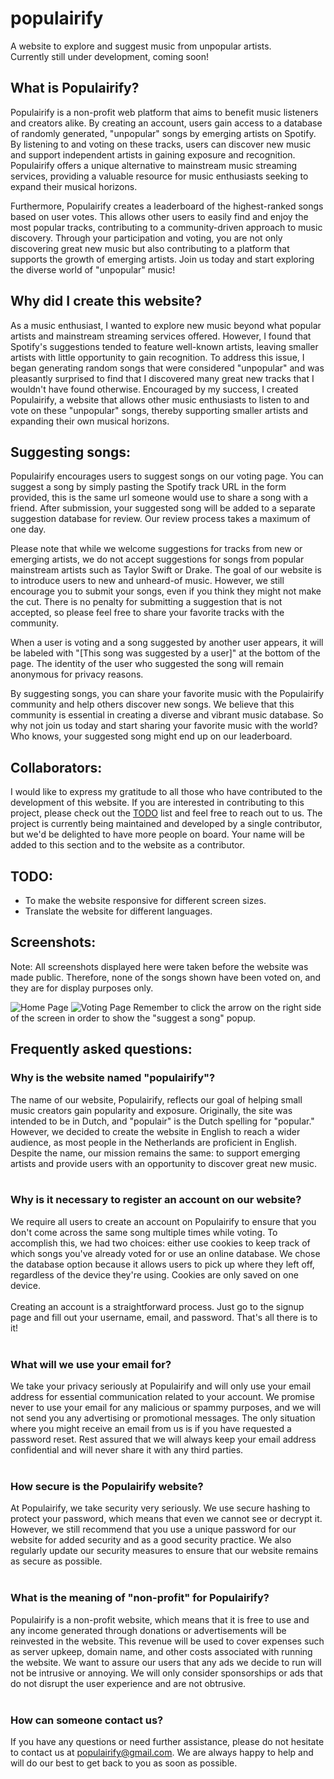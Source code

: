 # populairify
A website to explore and suggest music from unpopular artists. <br>
Currently still under development, coming soon!

## What is Populairify?
Populairify is a non-profit web platform that aims to benefit music listeners and creators alike. By creating an account, users gain access to a database of randomly generated, "unpopular" songs by emerging artists on Spotify. By listening to and voting on these tracks, users can discover new music and support independent artists in gaining exposure and recognition. Populairify offers a unique alternative to mainstream music streaming services, providing a valuable resource for music enthusiasts seeking to expand their musical horizons.

Furthermore, Populairify creates a leaderboard of the highest-ranked songs based on user votes. This allows other users to easily find and enjoy the most popular tracks, contributing to a community-driven approach to music discovery. Through your participation and voting, you are not only discovering great new music but also contributing to a platform that supports the growth of emerging artists. Join us today and start exploring the diverse world of "unpopular" music!

## Why did I create this website?
As a music enthusiast, I wanted to explore new music beyond what popular artists and mainstream streaming services offered. However, I found that Spotify's suggestions tended to feature well-known artists, leaving smaller artists with little opportunity to gain recognition. To address this issue, I began generating random songs that were considered "unpopular" and was pleasantly surprised to find that I discovered many great new tracks that I wouldn't have found otherwise. Encouraged by my success, I created Populairify, a website that allows other music enthusiasts to listen to and vote on these "unpopular" songs, thereby supporting smaller artists and expanding their own musical horizons.

## Suggesting songs:
Populairify encourages users to suggest songs on our voting page. You can suggest a song by simply pasting the Spotify track URL in the form provided, this is the same url someone would use to share a song with a friend. After submission, your suggested song will be added to a separate suggestion database for review. Our review process takes a maximum of one day.

Please note that while we welcome suggestions for tracks from new or emerging artists, we do not accept suggestions for songs from popular mainstream artists such as Taylor Swift or Drake. The goal of our website is to introduce users to new and unheard-of music. However, we still encourage you to submit your songs, even if you think they might not make the cut. There is no penalty for submitting a suggestion that is not accepted, so please feel free to share your favorite tracks with the community.

When a user is voting and a song suggested by another user appears, it will be labeled with "[This song was suggested by a user]" at the bottom of the page. The identity of the user who suggested the song will remain anonymous for privacy reasons.

By suggesting songs, you can share your favorite music with the Populairify community and help others discover new songs. We believe that this community is essential in creating a diverse and vibrant music database. So why not join us today and start sharing your favorite music with the world? Who knows, your suggested song might end up on our leaderboard.

## Collaborators:
I would like to express my gratitude to all those who have contributed to the development of this website. If you are interested in contributing to this project, please check out the [TODO](#todo) list and feel free to reach out to us. The project is currently being maintained and developed by a single contributor, but we'd be delighted to have more people on board. Your name will be added to this section and to the website as a contributor.

## TODO:
* To make the website responsive for different screen sizes.
* Translate the website for different languages.

## Screenshots:
Note: All screenshots displayed here were taken before the website was made public. Therefore, none of the songs shown have been voted on, and they are for display purposes only.

![Home Page](https://i.imgur.com/YEP9GlH.png)
![Voting Page](https://i.imgur.com/AuSu5Mh.jpeg)
Remember to click the arrow on the right side of the screen in order to show the "suggest a song" popup.



## Frequently asked questions:
### Why is the website named "populairify"?
The name of our website, Populairify, reflects our goal of helping small music creators gain popularity and exposure. Originally, the site was intended to be in Dutch, and "populair" is the Dutch spelling for "popular." However, we decided to create the website in English to reach a wider audience, as most people in the Netherlands are proficient in English. Despite the name, our mission remains the same: to support emerging artists and provide users with an opportunity to discover great new music.
<br>
<br>
### Why is it necessary to register an account on our website?
We require all users to create an account on Populairify to ensure that you don't come across the same song multiple times while voting. To accomplish this, we had two choices: either use cookies to keep track of which songs you've already voted for or use an online database. We chose the database option because it allows users to pick up where they left off, regardless of the device they're using. Cookies are only saved on one device.
<br>
<br>
Creating an account is a straightforward process. Just go to the signup page and fill out your username, email, and password. That's all there is to it!
<br>
<br>
### What will we use your email for?
We take your privacy seriously at Populairify and will only use your email address for essential communication related to your account. We promise never to use your email for any malicious or spammy purposes, and we will not send you any advertising or promotional messages. The only situation where you might receive an email from us is if you have requested a password reset. Rest assured that we will always keep your email address confidential and will never share it with any third parties.
<br>
<br>
### How secure is the Populairify website?
At Populairify, we take security very seriously. We use secure hashing to protect your password, which means that even we cannot see or decrypt it. However, we still recommend that you use a unique password for our website for added security and as a good security practice. We also regularly update our security measures to ensure that our website remains as secure as possible.
<br>
<br>
### What is the meaning of "non-profit" for Populairify?
Populairify is a non-profit website, which means that it is free to use and any income generated through donations or advertisements will be reinvested in the website. This revenue will be used to cover expenses such as server upkeep, domain name, and other costs associated with running the website.
We want to assure our users that any ads we decide to run will not be intrusive or annoying. We will only consider sponsorships or ads that do not disrupt the user experience and are not obtrusive.
<br>
<br>
### How can someone contact us?
If you have any questions or need further assistance, please do not hesitate to contact us at populairify@gmail.com. We are always happy to help and will do our best to get back to you as soon as possible.
